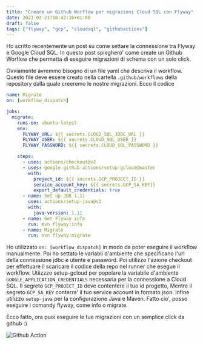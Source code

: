 ```yaml
---
title: "Creare un Github Worflow per migrazioni Cloud SQL con Flyway"
date: 2021-03-21T10:42:16+01:00
draft: false
tags: ["flyway", "gcp", "cloudsql", "githubactions"]
---
```


Ho scritto recentemente un post su come settare la connessione tra Flyway e Google Cloud SQL. In questo post
spieghero' come create un Github Worflow che permetta di eseguire migrazioni di schema con un solo click.
<!--more-->
Ovviamente avremmo bisogno di un file yaml che descriva il workflow.
Questo file deve essere creato nella cartella `.github/workflows` della repository dalla quale creeremo le nostre migrazioni.
Ecco il codice
```yaml
name: Migrate
on: [workflow_dispatch]

jobs:
  migrate:
    runs-on: ubuntu-latest
    env:
      FLYWAY_URL: ${{ secrets.CLOUD_SQL_JDBC_URL }}
      FLYWAY_USER: ${{ secrets.CLOUD_SQL_USER }}
      FLYWAY_PASSWORD: ${{ secrets.CLOUD_SQL_PASSWORD }}

    steps:
      - uses: actions/checkout@v2
      - uses: google-github-actions/setup-gcloud@master
        with:
          project_id: ${{ secrets.GCP_PROJECT_ID }}
          service_account_key: ${{ secrets.GCP_SA_KEY}}
          export_default_credentials: true
      - name: Set up JDK 1.11
        uses: actions/setup-java@v1
        with:
          java-version: 1.11
      - name: Get Flyway info
        run: mvn flyway:info
      - name: Migrate
        run: mvn flyway:migrate
```

Ho utilizzato `on: [workflow_dispatch]` in modo da poter eseguire il workflow manualmente.
Poi ho settato le variabli d'ambiente che specificano l'url della connessione jdbc e utente e password.
Poi utilizzo l'azione checkout per effettuare il scaricare il codice della repo nel runner che esegue il workflow.
Utiizzzo setup-gcloud per popolare la variabile d'ambiente `GOOGLE_APPLICATION_CREDENTIALS` necessaria per la connessione a Cloud SQL.
Il segreto `GCP_PROJECT_ID` deve contentere il tuo id progetto,
Mentre il segreto `GCP_SA_KEY` conterra' il tuo service account in formato json.
Infine utilizzo `setup-java` per la configurazione Java e Maven.
Fatto cio', posso eseguire i comandy flyway, come info o migrate.

Ecco fatto, ora puoi eseguire le tue migrazioni con un semplice click da github :)

![Github Action](/images/github-action.png)